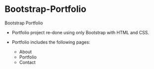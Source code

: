 # Bootstrap-Portfolio

Bootstrap Portfolio

* Portfolio project re-done using only Bootstrap with HTML and CSS.

* Portfolio includes the following pages:

    * About
    * Portfolio
    * Contact